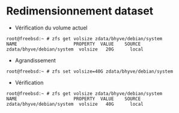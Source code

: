 Redimensionnement dataset
===

- Vérification du volume actuel
```shell
root@freebsd:~ # zfs get volsize zdata/bhyve/debian/system
NAME                     PROPERTY  VALUE    SOURCE
zdata/bhyve/debian/system  volsize   20G      local
```

- Agrandissement
```shell
root@freebsd:~ # zfs set volsize=40G zdata/bhyve/debian/system
```

- Vérification
```shell
root@freebsd:~ # zfs get volsize zdata/bhyve/debian/system
NAME                     PROPERTY  VALUE    SOURCE
zdata/bhyve/debian/system  volsize   40G      local
```
